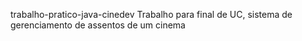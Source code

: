trabalho-pratico-java-cinedev
Trabalho para final de UC, sistema de gerenciamento de assentos de um cinema
